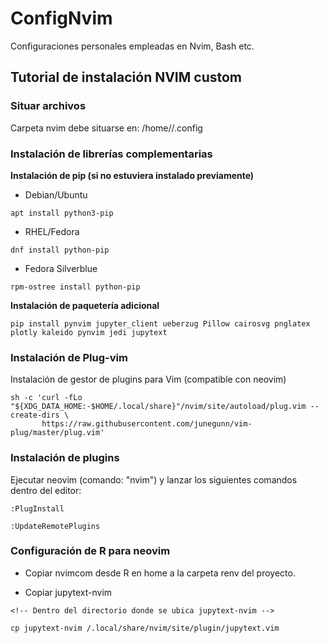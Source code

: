 # ConfigNvim

Configuraciones personales empleadas en Nvim, Bash etc.

## Tutorial de instalación NVIM custom

### Situar archivos

Carpeta nvim debe situarse en: /home/<username>/.config

### Instalación de librerías complementarias

**Instalación de pip (si no estuviera instalado previamente)**

* Debian/Ubuntu

```
apt install python3-pip
```

* RHEL/Fedora

```
dnf install python-pip
```

* Fedora Silverblue
```
rpm-ostree install python-pip
```

**Instalación de paquetería adicional**

```
pip install pynvim jupyter_client ueberzug Pillow cairosvg pnglatex plotly kaleido pynvim jedi jupytext
```

### Instalación de Plug-vim

Instalación de gestor de plugins para Vim (compatible con neovim)

```
sh -c 'curl -fLo "${XDG_DATA_HOME:-$HOME/.local/share}"/nvim/site/autoload/plug.vim --create-dirs \
       https://raw.githubusercontent.com/junegunn/vim-plug/master/plug.vim'
```

### Instalación de plugins

Ejecutar neovim (comando: "nvim") y lanzar los siguientes comandos dentro del editor:

```
:PlugInstall

:UpdateRemotePlugins
```

### Configuración de R para neovim

* Copiar nvimcom desde R en home a la carpeta renv del proyecto.

* Copiar jupytext-nvim

```
<!-- Dentro del directorio donde se ubica jupytext-nvim -->

cp jupytext-nvim /.local/share/nvim/site/plugin/jupytext.vim
```




